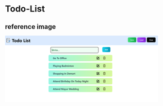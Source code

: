 # Todo-List

## reference image
 <img  width="800" src="https://github.com/LokeshJawale1996/easfdd/blob/main/images/todo%20template%20demo.png">
